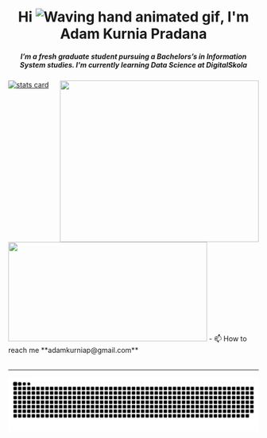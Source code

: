 <h1 align="center">Hi <img src="https://raw.githubusercontent.com/nixin72/nixin72/master/wave.gif" 
         alt="Waving hand animated gif"
         height="45"
         width="45" />, I'm Adam Kurnia Pradana</h1>
<h5 align="center">
I’m a fresh graduate student pursuing a Bachelors’s in Information System studies. I'm currently learning Data Science at DigitalSkola
</h5>
<p>
<a align= "center" href="https://github.com/adamkurniap">
<img alt= "stats card" height="200px" width="400" src="https://github-readme-streak-stats.herokuapp.com?user=adamkurniap&theme=merko">
<img align="right" height="325" width="400" src="https://i.pinimg.com/originals/b2/fc/c8/b2fcc8c1d37ba2772ddcced5db2021f0.gif" /> </a>
</p>
<img height="200px" width="400" src="https://github-readme-stats.vercel.app/api?username=adamkurniap&count_private=true&theme=merko&show_icons=true" />
- 📫 How to reach me **adamkurniap@gmail.com**
<br><br>
<hr>
<p align="center">
  <img src="https://raw.githubusercontent.com/Platane/snk/output/github-contribution-grid-snake.svg" alt="snake"></center>
</p>
